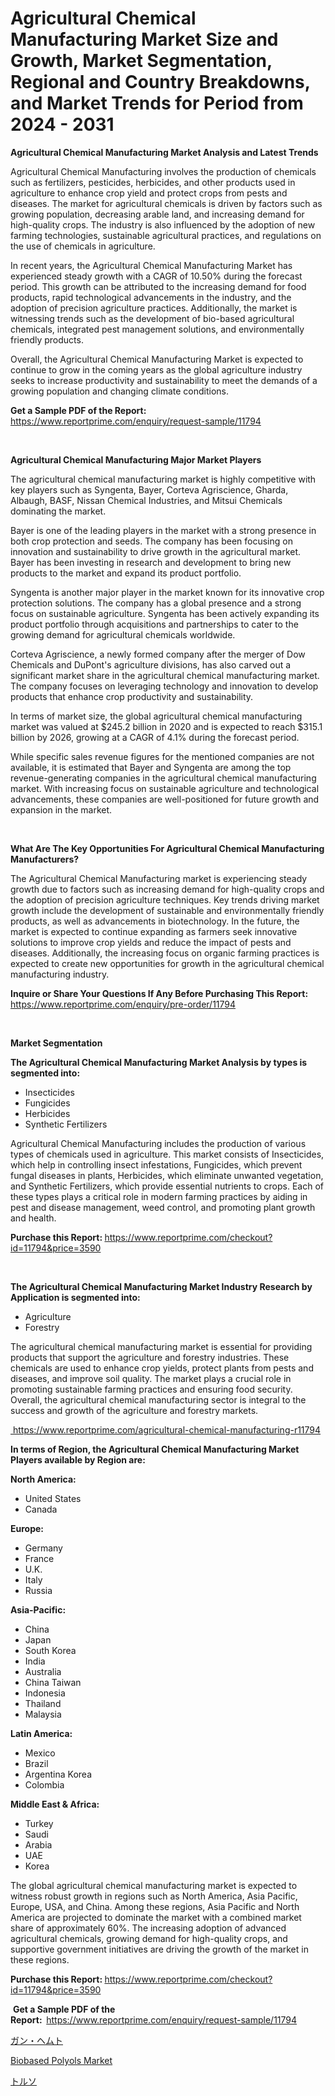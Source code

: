 <p><h1>Agricultural Chemical Manufacturing Market Size and Growth, Market Segmentation, Regional and Country Breakdowns, and Market Trends for Period from 2024 -  2031</h1></p><p><strong>Agricultural Chemical Manufacturing Market Analysis and Latest Trends</strong></p>
<p><p>Agricultural Chemical Manufacturing involves the production of chemicals such as fertilizers, pesticides, herbicides, and other products used in agriculture to enhance crop yield and protect crops from pests and diseases. The market for agricultural chemicals is driven by factors such as growing population, decreasing arable land, and increasing demand for high-quality crops. The industry is also influenced by the adoption of new farming technologies, sustainable agricultural practices, and regulations on the use of chemicals in agriculture.</p><p>In recent years, the Agricultural Chemical Manufacturing Market has experienced steady growth with a CAGR of 10.50% during the forecast period. This growth can be attributed to the increasing demand for food products, rapid technological advancements in the industry, and the adoption of precision agriculture practices. Additionally, the market is witnessing trends such as the development of bio-based agricultural chemicals, integrated pest management solutions, and environmentally friendly products.</p><p>Overall, the Agricultural Chemical Manufacturing Market is expected to continue to grow in the coming years as the global agriculture industry seeks to increase productivity and sustainability to meet the demands of a growing population and changing climate conditions.</p></p>
<p><strong>Get a Sample PDF of the Report:&nbsp;</strong> <a href="https://www.reportprime.com/enquiry/request-sample/11794">https://www.reportprime.com/enquiry/request-sample/11794</a></p>
<p>&nbsp;</p>
<p><strong>Agricultural Chemical Manufacturing Major Market Players</strong></p>
<p><p>The agricultural chemical manufacturing market is highly competitive with key players such as Syngenta, Bayer, Corteva Agriscience, Gharda, Albaugh, BASF, Nissan Chemical Industries, and Mitsui Chemicals dominating the market. </p><p>Bayer is one of the leading players in the market with a strong presence in both crop protection and seeds. The company has been focusing on innovation and sustainability to drive growth in the agricultural market. Bayer has been investing in research and development to bring new products to the market and expand its product portfolio. </p><p>Syngenta is another major player in the market known for its innovative crop protection solutions. The company has a global presence and a strong focus on sustainable agriculture. Syngenta has been actively expanding its product portfolio through acquisitions and partnerships to cater to the growing demand for agricultural chemicals worldwide.</p><p>Corteva Agriscience, a newly formed company after the merger of Dow Chemicals and DuPont's agriculture divisions, has also carved out a significant market share in the agricultural chemical manufacturing market. The company focuses on leveraging technology and innovation to develop products that enhance crop productivity and sustainability.</p><p>In terms of market size, the global agricultural chemical manufacturing market was valued at $245.2 billion in 2020 and is expected to reach $315.1 billion by 2026, growing at a CAGR of 4.1% during the forecast period. </p><p>While specific sales revenue figures for the mentioned companies are not available, it is estimated that Bayer and Syngenta are among the top revenue-generating companies in the agricultural chemical manufacturing market. With increasing focus on sustainable agriculture and technological advancements, these companies are well-positioned for future growth and expansion in the market.</p></p>
<p>&nbsp;</p>
<p><strong>What Are The Key Opportunities For Agricultural Chemical Manufacturing Manufacturers?</strong></p>
<p><p>The Agricultural Chemical Manufacturing market is experiencing steady growth due to factors such as increasing demand for high-quality crops and the adoption of precision agriculture techniques. Key trends driving market growth include the development of sustainable and environmentally friendly products, as well as advancements in biotechnology. In the future, the market is expected to continue expanding as farmers seek innovative solutions to improve crop yields and reduce the impact of pests and diseases. Additionally, the increasing focus on organic farming practices is expected to create new opportunities for growth in the agricultural chemical manufacturing industry.</p></p>
<p><strong>Inquire or Share Your Questions If Any Before Purchasing This Report:</strong> <a href="https://www.reportprime.com/enquiry/pre-order/11794">https://www.reportprime.com/enquiry/pre-order/11794</a></p>
<p>&nbsp;</p>
<p><strong>Market Segmentation</strong></p>
<p><strong>The Agricultural Chemical Manufacturing Market Analysis by types is segmented into:</strong></p>
<p><ul><li>Insecticides</li><li>Fungicides</li><li>Herbicides</li><li>Synthetic Fertilizers</li></ul></p>
<p><p>Agricultural Chemical Manufacturing includes the production of various types of chemicals used in agriculture. This market consists of Insecticides, which help in controlling insect infestations, Fungicides, which prevent fungal diseases in plants, Herbicides, which eliminate unwanted vegetation, and Synthetic Fertilizers, which provide essential nutrients to crops. Each of these types plays a critical role in modern farming practices by aiding in pest and disease management, weed control, and promoting plant growth and health.</p></p>
<p><strong>Purchase this Report:&nbsp;</strong><a href="https://www.reportprime.com/checkout?id=11794&price=3590">https://www.reportprime.com/checkout?id=11794&price=3590</a></p>
<p>&nbsp;</p>
<p><strong>The Agricultural Chemical Manufacturing Market Industry Research by Application is segmented into:</strong></p>
<p><ul><li>Agriculture</li><li>Forestry</li></ul></p>
<p><p>The agricultural chemical manufacturing market is essential for providing products that support the agriculture and forestry industries. These chemicals are used to enhance crop yields, protect plants from pests and diseases, and improve soil quality. The market plays a crucial role in promoting sustainable farming practices and ensuring food security. Overall, the agricultural chemical manufacturing sector is integral to the success and growth of the agriculture and forestry markets.</p></p>
<p><a href="https://www.reportprime.com/agricultural-chemical-manufacturing-r11794">&nbsp;https://www.reportprime.com/agricultural-chemical-manufacturing-r11794</a></p>
<p><strong>In terms of Region, the Agricultural Chemical Manufacturing Market Players available by Region are:</strong></p>
<p>
    <p> <strong> North America: </strong>
        <ul>
            <li>United States</li>
            <li>Canada</li>
        </ul>
        </p> 
    <p> <strong> Europe: </strong>
        <ul>
            <li>Germany</li>
            <li>France</li>
            <li>U.K.</li>
            <li>Italy</li>
            <li>Russia</li>
        </ul>
        </p> 
    <p> <strong> Asia-Pacific: </strong>
        <ul>
            <li>China</li>
            <li>Japan</li>
            <li>South Korea</li>
            <li>India</li>
            <li>Australia</li>
            <li>China Taiwan</li>
            <li>Indonesia</li>
            <li>Thailand</li>
            <li>Malaysia</li>
        </ul>
        </p> 
    <p> <strong> Latin America: </strong>
        <ul>
            <li>Mexico</li>
            <li>Brazil</li>
            <li>Argentina Korea</li>
            <li>Colombia</li>
        </ul>
        </p> 
    <p> <strong> Middle East & Africa: </strong>
        <ul>
            <li>Turkey</li>
            <li>Saudi</li>
            <li>Arabia</li>
            <li>UAE</li>
            <li>Korea</li>
        </ul>
    </p>
    </p>
<p><p>The global agricultural chemical manufacturing market is expected to witness robust growth in regions such as North America, Asia Pacific, Europe, USA, and China. Among these regions, Asia Pacific and North America are projected to dominate the market with a combined market share of approximately 60%. The increasing adoption of advanced agricultural chemicals, growing demand for high-quality crops, and supportive government initiatives are driving the growth of the market in these regions.</p></p>
<p><strong>Purchase this Report: </strong><a href="https://www.reportprime.com/checkout?id=11794&price=3590">https://www.reportprime.com/checkout?id=11794&price=3590</a></p>
<p>&nbsp;<strong>Get a Sample PDF of the Report:&nbsp;&nbsp;</strong><a href="https://www.reportprime.com/enquiry/request-sample/11794">https://www.reportprime.com/enquiry/request-sample/11794</a></p>
<p><strong></strong></p>
<p><p><a href="https://medium.com/@sebastianhodges1/gan-hemt%E5%B8%82%E5%A0%B4%E3%81%AE%E8%A6%8F%E6%A8%A1%E3%81%A8%E5%B8%82%E5%A0%B4%E5%8B%95%E5%90%91-%E5%AE%8C%E5%85%A8%E3%81%AA%E7%94%A3%E6%A5%AD%E6%A6%82%E6%B3%81-2024%E5%B9%B4%E3%81%8B%E3%82%892031%E5%B9%B4%E3%81%BE%E3%81%A7-92a4f321b9f8">ガン・ヘムト</a></p><p><a href="https://github.com/JennyferFeil2023/Market-Research-Report-List-1/blob/main/biobased-polyols-market.md">Biobased Polyols Market</a></p><p><a href="https://medium.com/@karinaokon69/tlso%E5%B8%82%E5%A0%B4%E5%88%86%E6%9E%90%E3%81%8A%E3%82%88%E3%81%B32024%E5%B9%B4%E3%81%8B%E3%82%892031%E5%B9%B4%E3%81%BE%E3%81%A7%E3%81%AE%E4%BA%88%E6%B8%AC%E3%81%95%E3%82%8C%E3%81%9F%E3%82%B5%E3%82%A4%E3%82%BA-a602bdd4e31c">トルソ</a></p></p>